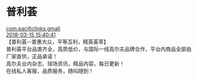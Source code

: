 # 普利荟
[com.pacificlinks.gmall](#data.package)<br>
[2018-03-15 15:40:41](#data.create_time)<br>
 【普利荟--普惠大众，平等互利，精英荟萃】  <br>
 普利荟平台品类齐全，高质低价，与国际一线高尔夫品牌合作，平台内商品全部由厂家直供，正品承诺！  <br>
 高尔夫业内杂志、球场资讯，精品内容，每日更新！  <br>
 在线私人客服，品质服务，随叫随到！ <br>